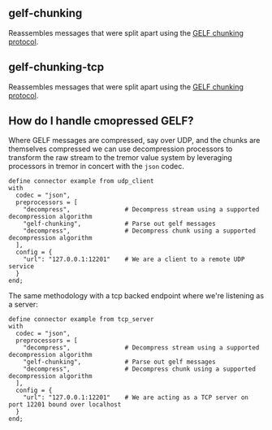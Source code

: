 ## gelf-chunking

Reassembles messages that were split apart using the [GELF chunking protocol](https://docs.graylog.org/en/3.0/pages/gelf.html#chunking).

## gelf-chunking-tcp

Reassembles messages that were split apart using the [GELF chunking protocol](https://docs.graylog.org/en/3.0/pages/gelf.html#chunking).

## How do I handle cmopressed GELF?

Where GELF messages are compressed, say over UDP, and the chunks are themselves compressed we can
use decompression processors to transform the raw stream to the tremor value system by leveraging
processors in tremor in concert with the `json` codec.

```troy
define connector example from udp_client
with
  codec = "json",
  preprocessors = [	
    "decompress",               # Decompress stream using a supported decompression algorithm
    "gelf-chunking",            # Parse out gelf messages
    "decompress",               # Decompress chunk using a supported decompression algorithm
  ],
  config = {
    "url": "127.0.0.1:12201"	# We are a client to a remote UDP service
  }
end;
```

The same methodology with a tcp backed endpoint where we're listening as a server:

```troy
define connector example from tcp_server
with
  codec = "json",
  preprocessors = [	
    "decompress",               # Decompress stream using a supported decompression algorithm
    "gelf-chunking",            # Parse out gelf messages
    "decompress",               # Decompress chunk using a supported decompression algorithm
  ],
  config = {
    "url": "127.0.0.1:12201"    # We are acting as a TCP server on port 12201 bound over localhost
  }
end;
```

